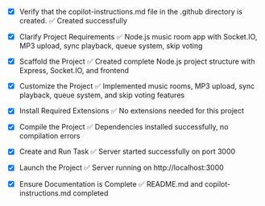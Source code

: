 <!-- Use this file to provide workspace-specific custom instructions to Copilot. For more details, visit https://code.visualstudio.com/docs/copilot/copilot-customization#_use-a-githubcopilotinstructionsmd-file -->
- [x] Verify that the copilot-instructions.md file in the .github directory is created. ✅ Created successfully

- [x] Clarify Project Requirements ✅ Node.js music room app with Socket.IO, MP3 upload, sync playback, queue system, skip voting

- [x] Scaffold the Project ✅ Created complete Node.js project structure with Express, Socket.IO, and frontend

- [x] Customize the Project ✅ Implemented music rooms, MP3 upload, sync playback, queue system, and skip voting features

- [x] Install Required Extensions ✅ No extensions needed for this project

- [x] Compile the Project ✅ Dependencies installed successfully, no compilation errors

- [x] Create and Run Task ✅ Server started successfully on port 3000

- [x] Launch the Project ✅ Server running on http://localhost:3000

- [x] Ensure Documentation is Complete ✅ README.md and copilot-instructions.md completed